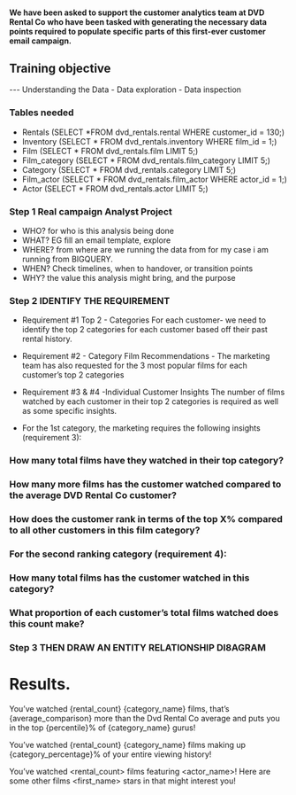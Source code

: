 #### We have been asked to support the customer analytics team at DVD Rental Co who have been tasked with generating the necessary data points required to populate specific parts of this first-ever customer email campaign.

## Training objective
--- Understanding the Data - Data exploration - Data inspection
### Tables needed
- Rentals (SELECT *FROM dvd_rentals.rental WHERE customer_id = 130;)
- Inventory (SELECT * FROM dvd_rentals.inventory WHERE film_id = 1;)
- Film (SELECT * FROM dvd_rentals.film LIMIT 5;)
- Film_category (SELECT * FROM dvd_rentals.film_category LIMIT 5;)
- Category (SELECT * FROM dvd_rentals.category LIMIT 5;)
- Film_actor (SELECT * FROM dvd_rentals.film_actor WHERE actor_id = 1;)
- Actor (SELECT * FROM dvd_rentals.actor LIMIT 5;)

### Step 1 Real campaign Analyst Project
- WHO?  for who is this analysis being done
- WHAT? EG fill an email template, explore
- WHERE? from where are we running the data from for my case i am running from BIGQUERY.
- WHEN? Check timelines, when to handover, or transition points
- WHY? the value this analysis might bring, and the purpose

### Step 2 IDENTIFY THE REQUIREMENT
- Requirement #1 Top 2 - Categories For each customer-  we need to identify the top 2 categories for each customer based off their past rental history. 
- Requirement #2 - Category Film Recommendations - The marketing team has also requested for the 3 most popular films for each customer’s top 2 categories
- Requirement #3 & #4 -Individual Customer Insights  The number of films watched by each customer in their top 2 categories is required as well as some specific insights.
  
- For the 1st category, the marketing requires the following insights (requirement 3):
### How many total films have they watched in their top category?
### How many more films has the customer watched compared to the average DVD Rental Co customer?
### How does the customer rank in terms of the top X% compared to all other customers in this film category?

### For the second ranking category (requirement 4):
### How many total films has the customer watched in this category?
### What proportion of each customer’s total films watched does this count make?



### Step 3 THEN DRAW AN ENTITY RELATIONSHIP DI8AGRAM

# Results. 
You’ve watched {rental_count} {category_name} films, that’s {average_comparison} more than the Dvd Rental Co average and puts you in the top {percentile}% of {category_name} gurus!

You’ve watched {rental_count} {category_name} films making up {category_percentage}% of your entire viewing history!

You’ve watched <rental_count> films featuring <actor_name>! Here are some other films <first_name> stars in that might interest you!
